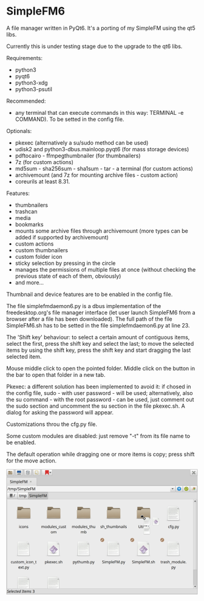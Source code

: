 # SimpleFM6
A file manager written in PyQt6. It's a porting of my SimpleFM using the qt5 libs.

Currently this is under testing stage due to the upgrade to the qt6 libs.

Requirements:
- python3
- pyqt6
- python3-xdg
- python3-psutil

Recommended:
- any terminal that can execute commands in this way: TERMINAL -e COMMAND). To be setted in the config file.

Optionals:
- pkexec (alternatively a su/sudo method can be used)
- udisk2 and python3-dbus.mainloop.pyqt6 (for mass storage devices)
- pdftocairo - ffmpegthumbnailer (for thumbnailers)
- 7z (for custom actions)
- md5sum - sha256sum - sha1sum - tar - a terminal (for custom actions)
- archivemount (and 7z for mounting archive files - custom action)
- coreurils at least 8.31.

Features:
- thumbnailers
- trashcan
- media
- bookmarks
- mounts some archive files through archivemount (more types can be added if supported by archivemount) 
- custom actions
- custom thumbnailers
- custom folder icon
- sticky selection by pressing in the circle
- manages the permissions of multiple files at once (without checking the previous state of each of them, obviously)
- and more...

Thumbnail and device features are to be enabled in the config file.

The file simplefmdaemon6.py is a dbus implementation of the freedesktop.org's file manager interface (let user launch SimpleFM6 from a browser after a file has been downloaded). The full path of the file SimpleFM6.sh has to be setted in the file simplefmdaemon6.py at line 23.

The 'Shift key' behaviour: to select a certain amount of contiguous items, select the first, press the shift key and select the last; to move the selected items by using the shift key, press the shift key and start dragging the last selected item.

Mouse middle click to open the pointed folder. Middle click on the button in the bar to open that folder in a new tab.

Pkexec: a different solution has been implemented to avoid it: if chosed in the config file, sudo - with user password - will be used; alternatively, also the su command - with the root password - can be used, just comment out the sudo section and uncomment the su section in the file pkexec.sh. A dialog for asking the password will appear.

Customizations throu the cfg.py file.

Some custom modules are disabled: just remove "-t" from its file name to be enabled.

The default operation while dragging one or more items is copy; press shift for the move action.

![My image](https://github.com/frank038/SimpleFM6/blob/main/screenshot2.png)

